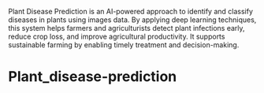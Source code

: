 Plant Disease Prediction is an AI-powered approach to identify and classify diseases in plants using images data. By applying deep learning techniques, this system helps farmers and agriculturists detect plant infections early, reduce crop loss, and improve agricultural productivity. It supports sustainable farming by enabling timely treatment and decision-making.

# Plant_disease-prediction
